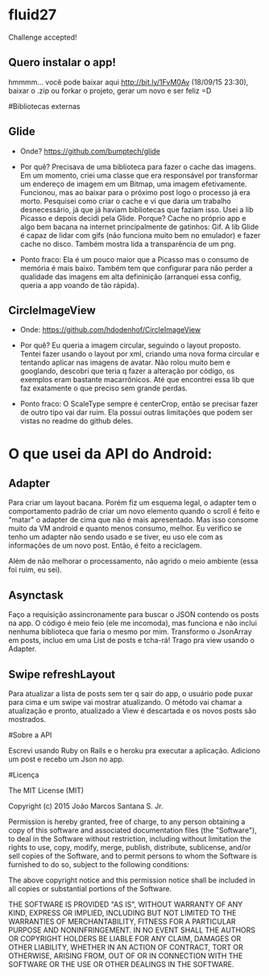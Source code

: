 # fluid27
Challenge accepted!

Quero instalar o app!
-----------------------------

hmmmm... você pode baixar aqui http://bit.ly/1FvM0Av (18/09/15 23:30), baixar o .zip ou forkar o projeto, gerar um novo e ser feliz =D


#Bibliotecas externas

Glide
-----------------------------
- Onde? https://github.com/bumptech/glide

- Por quê? Precisava de uma biblioteca para fazer o cache das imagens. Em um momento, criei uma classe que era responsável por transformar um endereço de imagem em um Bitmap, uma imagem efetivamente. Funcionou, mas ao baixar para o próximo post logo o processo já era morto. Pesquisei como criar o cache e vi que daria um trabalho desnecessário, já que já haviam bibliotecas que faziam isso. Usei a lib Picasso e depois decidi pela Glide. Porque? Cache no próprio app e algo bem bacana na internet principalmente de gatinhos: Gif. A lib Glide é capaz de lidar com gifs (não funciona muito bem no emulador) e fazer cache no disco. Também mostra lida a transparência de um png.

- Ponto fraco: Ela é um pouco maior que a Picasso mas o consumo de memória é mais baixo. Também tem que configurar para não perder a qualidade das imagens em alta defininição (arranquei essa config, queria a app voando de tão rápida).

CircleImageView
-----------------------------
- Onde: https://github.com/hdodenhof/CircleImageView

- Por quê? Eu queria a imagem circular, seguindo o layout proposto. Tentei fazer usando o layout por xml, criando uma nova forma circular e tentando aplicar nas imagens de avatar. Não rolou muito bem e googlando, descobri que teria q fazer a alteração por código, os exemplos eram bastante macarrônicos. Até que encontrei essa lib que faz exatamente o que preciso sem grande perdas.

- Ponto fraco: O ScaleType sempre é centerCrop, então se precisar fazer de outro tipo vai dar ruim. Ela possui outras limitações que podem ser vistas no readme do github deles.

# O que usei da API do Android:

Adapter
-----------------------------

Para criar um layout bacana. Porém fiz um esquema legal, o adapter tem o comportamento padrão de criar um novo elemento quando o scroll é feito e "matar" o adapter de cima que não é mais apresentado. Mas isso consome muito da VM android e quanto menos consumo, melhor. Eu verifico se tenho um adapter não sendo usado e se tiver, eu uso ele com as informações de um novo post. Então, é feito a reciclagem. 

Além de não melhorar o processamento, não agrido o meio ambiente (essa foi ruim, eu sei).

Asynctask
-----------------------------

Faço a requisição assincronamente para buscar o JSON contendo os posts na app. O código é meio feio (ele me incomoda), mas funciona e não inclui nenhuma biblioteca que faria o mesmo por mim. Transformo o JsonArray em posts, incluo em uma List de posts e tcha-rá! Trago pra view usando o Adapter.

Swipe refreshLayout
-------------------------

Para atualizar a lista de posts sem ter q sair do app, o usuário pode puxar para cima e um swipe vai mostrar atualizando. O método vai chamar a atualização e pronto, atualizado a View é descartada e os novos posts são mostrados.


#Sobre a API

Escrevi usando Ruby on Rails e o heroku pra executar a aplicação. Adiciono um post e recebo um Json no app.




#Licença

The MIT License (MIT)

Copyright (c) 2015 João Marcos Santana S. Jr.

 Permission is hereby granted, free of charge, to any person obtaining a copy
 of this software and associated documentation files (the "Software"), to deal
 in the Software without restriction, including without limitation the rights
 to use, copy, modify, merge, publish, distribute, sublicense, and/or sell
 copies of the Software, and to permit persons to whom the Software is
 furnished to do so, subject to the following conditions:

 The above copyright notice and this permission notice shall be included in
 all copies or substantial portions of the Software.

 THE SOFTWARE IS PROVIDED "AS IS", WITHOUT WARRANTY OF ANY KIND, EXPRESS OR
 IMPLIED, INCLUDING BUT NOT LIMITED TO THE WARRANTIES OF MERCHANTABILITY,
 FITNESS FOR A PARTICULAR PURPOSE AND NONINFRINGEMENT. IN NO EVENT SHALL THE
 AUTHORS OR COPYRIGHT HOLDERS BE LIABLE FOR ANY CLAIM, DAMAGES OR OTHER
 LIABILITY, WHETHER IN AN ACTION OF CONTRACT, TORT OR OTHERWISE, ARISING FROM,
 OUT OF OR IN CONNECTION WITH THE SOFTWARE OR THE USE OR OTHER DEALINGS IN
 THE SOFTWARE.
